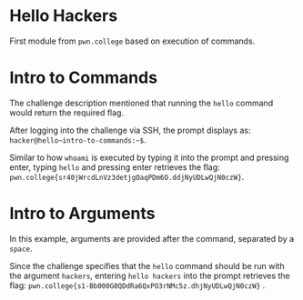 # Hello Hackers

First module from `pwn.college` based on execution of commands.

# Intro to Commands

The challenge description mentioned that running the `hello` command would return the required flag.

After logging into the challenge via SSH, the prompt displays as: ` hacker@hello~intro-to-commands:~$ `.

Similar to how `whoami` is executed by typing it into the prompt and pressing enter, typing `hello` and pressing enter retrieves the flag: `pwn.college{sr40jWrcdLnVz3detjgOaqPDm6O.ddjNyUDLwQjN0czW}`.


# Intro to Arguments 

In this example, arguments are provided after the command, separated by a `space`.

Since the challenge specifies that the `hello` command should be run with the argument `hackers`, entering `hello hackers` into the prompt retrieves the flag: `pwn.college{s1-Bb000G0QDdRa6QxPO3rNMc5z.dhjNyUDLwQjN0czW}` .
